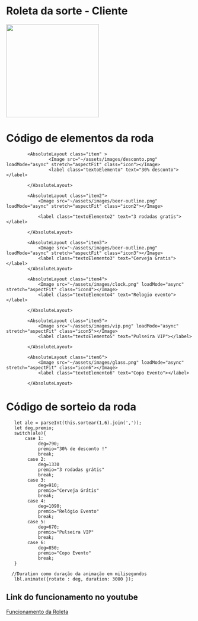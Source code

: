 # Roleta da sorte - Cliente
<img src="https://user-images.githubusercontent.com/45522944/107975052-43e83100-6f96-11eb-83d8-5438f0855a5e.jpg" width=250 height=250>

# Código de elementos da roda

            <AbsoluteLayout class="item" >
                    <Image src="~/assets/images/desconto.png" loadMode="async" stretch="aspectFit" class="icon"></Image>    
                    <label class="textoElemento" text="30% desconto"></label>

            </AbsoluteLayout>

            <AbsoluteLayout class="item2">
                <Image src="~/assets/images/beer-outline.png" loadMode="async" stretch="aspectFit" class="icon2"></Image>

                <label class="textoElemento2" text="3 rodadas gratis"></label>
            
            </AbsoluteLayout>

            <AbsoluteLayout class="item3">
                <Image src="~/assets/images/beer-outline.png" loadMode="async" stretch="aspectFit" class="icon3"></Image>
                <label class="textoElemento3" text="Cerveja Gratis"></label>
            </AbsoluteLayout>

            <AbsoluteLayout class="item4">
                <Image src="~/assets/images/clock.png" loadMode="async" stretch="aspectFit" class="icon4"></Image>
                <label class="textoElemento4" text="Relogio evento"></label>
            
            </AbsoluteLayout>

            <AbsoluteLayout class="item5">
                <Image src="~/assets/images/vip.png" loadMode="async" stretch="aspectFit" class="icon5"></Image>
                <label class="textoElemento5" text="Pulseira VIP"></label> 

            </AbsoluteLayout>

            <AbsoluteLayout class="item6">
                <Image src="~/assets/images/glass.png" loadMode="async" stretch="aspectFit" class="icon6"></Image>
                <label class="textoElemento6" text="Copo Evento"></label>

            </AbsoluteLayout>

            
            



#  Código de sorteio da roda

       let ale = parseInt(this.sortear(1,6).join(','));
       let deg,premio;
       switch(ale){
           case 1:
                deg=790;
                premio="30% de desconto !"
                break;
            case 2:
                deg=1330
                premio="3 rodadas grátis"
                break;
            case 3:
                deg=910;
                premio="Cerveja Grátis"
                break;
            case 4:
                deg=1090;
                premio="Relógio Evento"
                break;
            case 5:
                deg=670;
                premio="Pulseira VIP"
                break;
            case 6:
                deg=850;
                premio="Copo Evento"
                break;
       }
    
      //Duration como duração da animação em milisegundos
       lbl.animate({rotate : deg, duration: 3000 });

## Link do funcionamento no youtube
[Funcionamento da Roleta](https://youtu.be/9Q7RqZ74syc)
